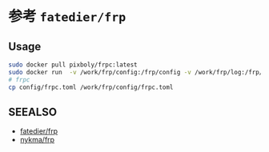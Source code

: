 # 参考 `fatedier/frp`

## Usage

```bash
sudo docker pull pixboly/frpc:latest
sudo docker run  -v /work/frp/config:/frp/config -v /work/frp/log:/frp/log --name frpc  -d pixboly/frpc:latest
# frpc
cp config/frpc.toml /work/frp/config/frpc.toml
```

## SEEALSO

- [fatedier/frp](https://github.com/fatedier/frp)
- [nykma/frp](https://github.com/mykma/frp)
